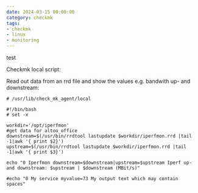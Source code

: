 ```yaml
--- 
date: 2024-03-15 00:00:00
category: checkmk
tags: 
- checkmk
- linux
- monitoring
---
```


test

Checkmk local script:

Read out data from an rrd file and show the values e.g. bandwith up- and downstream:

    # /usr/lib/check_mk_agent/local

    #!/bin/bash
    # set -x
  
    workdir='/opt/iperfmon'
    #get data for altoo_office
    downstream=$(/usr/bin/rrdtool lastupdate $workdir/iperfmon.rrd |tail -1|awk '{ print $2}')
    upstream=$(/usr/bin/rrdtool lastupdate $workdir/iperfmon.rrd |tail -1|awk '{ print $3}')
    
    echo "0 Iperfmon downstream=$downstream|upstream=$upstream Iperf up- and downstream: $upstream | $downstream (MBit/s)"
    
    #echo "0 My service myvalue=73 My output text which may contain spaces"
